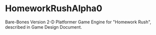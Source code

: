 # HomeworkRushAlpha0
Bare-Bones Version
2-D Platformer Game Engine for "Homework Rush", described in Game Design Document.
